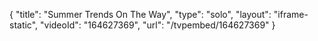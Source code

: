 {
    "title": "Summer Trends On The Way",
    "type": "solo",
    "layout": "iframe-static",
    "videoId": "164627369",
    "url": "\/tvpembed\/164627369"
}